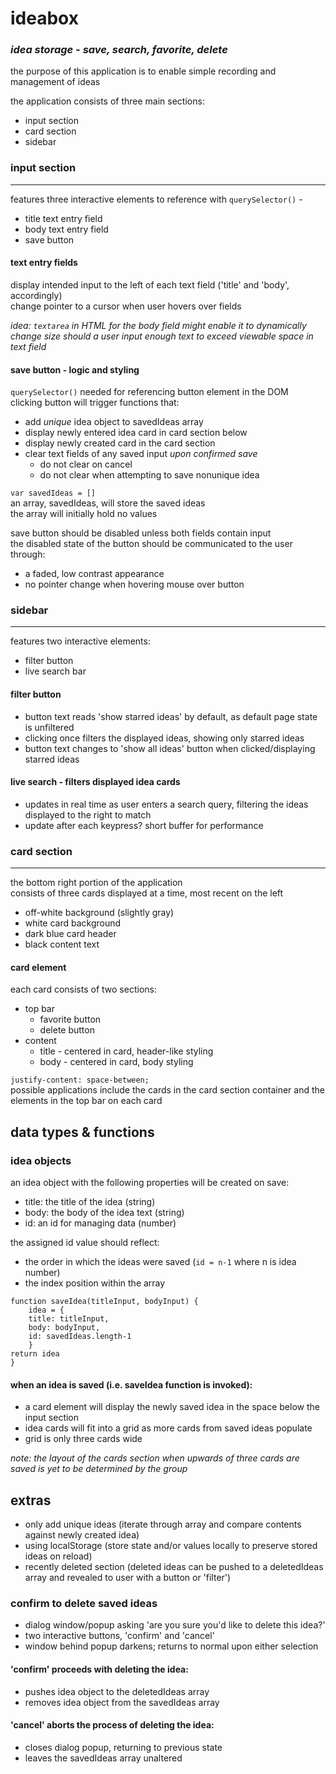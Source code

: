 # ideabox
### _idea storage - save, search, favorite, delete_

the purpose of this application is to enable simple recording and management of ideas  

the application consists of three main sections:
- input section
- card section
- sidebar

### input section  
___
features three interactive elements to reference with `querySelector()` -
- title text entry field
- body text entry field
- save button

#### text entry fields  
display intended input to the left of each text field ('title' and 'body', accordingly)  
change pointer to a cursor when user hovers over fields

_idea: `textarea` in HTML for the body field might enable it to dynamically change size should a user input enough text to exceed viewable space in text field_

#### save button - logic and styling
 
 `querySelector()` needed for referencing button element in the DOM  
clicking button will trigger functions that:
- add _unique_ idea object to savedIdeas array
- display newly entered idea card in card section below
- display newly created card in the card section
- clear text fields of any saved input _upon confirmed save_<ul><li>do not clear on cancel<li>do not clear when attempting to save nonunique idea</ul>

`var savedIdeas = []`  
an array, savedIdeas, will store the saved ideas  
the array will initially hold no values

save button should be disabled unless both fields contain input  
the disabled state of the button should be communicated to the user through:
- a faded, low contrast appearance
- no pointer change when hovering mouse over button

### sidebar  
___
features two interactive elements:
- filter button
- live search bar
#### filter button
- button text reads 'show starred ideas' by default, as default page state is unfiltered
- clicking once filters the displayed ideas, showing only starred ideas
- button text changes to 'show all ideas' button when clicked/displaying starred ideas
#### live search - filters displayed idea cards
- updates in real time as user enters a search query, filtering the ideas displayed to the right to match
- update after each keypress? short buffer for performance  
### card section  
___
the bottom right portion of the application  
consists of three cards displayed at a time, most recent on the left  
- off-white background (slightly gray)
- white card background
- dark blue card header
- black content text
#### card element
each card consists of two sections:
- top bar<ul><li>favorite button<li>delete button</ul>
- content<ul><li>title - centered in card, header-like styling<li>body - centered in card, body styling</ul>

`justify-content: space-between;`  
possible applications include the cards in the card section container and the elements in the top bar on each card

## data types & functions

### idea objects
an idea object with the following properties will be created on save:
- title: the title of the idea (string)
- body: the body of the idea text (string)
- id: an id for managing data (number)

the assigned id value should reflect: 
- the order in which the ideas were saved (`id = n-1` where n is idea number)
- the index position within the array

```
function saveIdea(titleInput, bodyInput) {
	idea = {
	title: titleInput,
	body: bodyInput,
	id: savedIdeas.length-1
	}
return idea
}
```

#### when an idea is saved (i.e. saveIdea function is invoked):  
- a card element will display the newly saved idea in the space below the input section
- idea cards will fit into a grid as more cards from saved ideas populate
- grid is only three cards wide

_note: the layout of the cards section when upwards of three cards are saved is yet to be determined by the group_

## extras
- only add unique ideas (iterate through array and compare contents against newly created idea)
- using localStorage (store state and/or values locally to preserve stored ideas on reload)
- recently deleted section (deleted ideas can be pushed to a deletedIdeas array and revealed to user with a button or 'filter')

### confirm to delete saved ideas
- dialog window/popup asking 'are you sure you'd like to delete this idea?'
- two interactive buttons, 'confirm' and 'cancel'  
- window behind popup darkens; returns to normal upon either selection  

#### 'confirm' proceeds with deleting the idea:
- pushes idea object to the deletedIdeas array
- removes idea object from the savedIdeas array

#### 'cancel' aborts the process of deleting the idea:
- closes dialog popup, returning to previous state
- leaves the savedIdeas array unaltered






